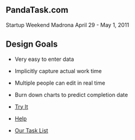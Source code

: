 PandaTask.com
---
Startup Weekend Madrona
April 29 - May 1, 2011

Design Goals
----

- Very easy to enter data
- Implicitly capture actual work time
- Multiple people can edit in real time
- Burn down charts to predict completion date

- [Try It](http://pandatask.pageforest.com/project)
- [Help](http://wiki.pageforest.com/#pandatask)
- [Our Task List](http://pandatask.pageforest.com/project/#panda-task-list)

